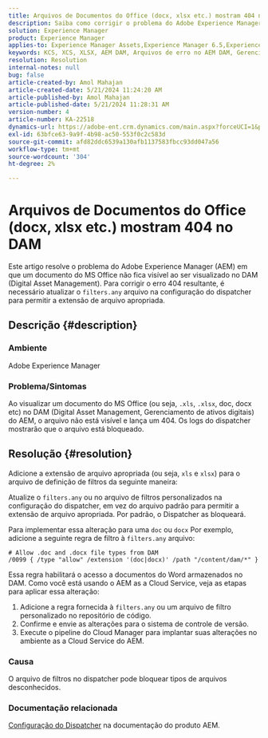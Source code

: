 ```yaml
---
title: Arquivos de Documentos do Office (docx, xlsx etc.) mostram 404 no DAM
description: Saiba como corrigir o problema do Adobe Experience Manager em que o arquivo não está visível no AEM DAM. Atualize o arquivo filters.any na configuração do dispatcher.
solution: Experience Manager
product: Experience Manager
applies-to: Experience Manager Assets,Experience Manager 6.5,Experience Manager
keywords: KCS, XCS, XLSX, AEM DAM, Arquivos de erro no AEM DAM, Gerenciamento de ativos digitais, doc, docx, Office, erro 404
resolution: Resolution
internal-notes: null
bug: false
article-created-by: Amol Mahajan
article-created-date: 5/21/2024 11:24:20 AM
article-published-by: Amol Mahajan
article-published-date: 5/21/2024 11:28:31 AM
version-number: 4
article-number: KA-22518
dynamics-url: https://adobe-ent.crm.dynamics.com/main.aspx?forceUCI=1&pagetype=entityrecord&etn=knowledgearticle&id=cbb530a6-6417-ef11-9f8a-6045bd006c82
exl-id: 63bfce63-9a9f-4b98-ac50-553f0c2c583d
source-git-commit: afd82ddc6539a130afb1137583fbcc93dd047a56
workflow-type: tm+mt
source-wordcount: '304'
ht-degree: 2%

---
```


# Arquivos de Documentos do Office (docx, xlsx etc.) mostram 404 no DAM


Este artigo resolve o problema do Adobe Experience Manager (AEM) em que um documento do MS Office não fica visível ao ser visualizado no DAM (Digital Asset Management). Para corrigir o erro 404 resultante, é necessário atualizar o `filters.any` arquivo na configuração do dispatcher para permitir a extensão de arquivo apropriada.

## Descrição {#description}


### Ambiente

Adobe Experience Manager

### Problema/Sintomas

Ao visualizar um documento do MS Office (ou seja, `.xls`, `.xlsx`, doc, docx etc) no DAM (Digital Asset Management, Gerenciamento de ativos digitais) do AEM, o arquivo não está visível e lança um 404. Os logs do dispatcher mostrarão que o arquivo está bloqueado.


## Resolução {#resolution}


Adicione a extensão de arquivo apropriada (ou seja, `xls` e `xlsx`) para o arquivo de definição de filtros da seguinte maneira:

Atualize o `filters.any` ou no arquivo de filtros personalizados na configuração do dispatcher, em vez do arquivo padrão para permitir a extensão de arquivo apropriada. Por padrão, o Dispatcher as bloqueará.

Para implementar essa alteração para uma `doc` ou `docx` Por exemplo, adicione a seguinte regra de filtro à `filters.any` arquivo:


```
# Allow .doc and .docx file types from DAM
/0099 { /type "allow" /extension '(doc|docx)' /path "/content/dam/*" }
```


Essa regra habilitará o acesso a documentos do Word armazenados no DAM. Como você está usando o AEM as a Cloud Service, veja as etapas para aplicar essa alteração:

1. Adicione a regra fornecida à `filters.any` ou um arquivo de filtro personalizado no repositório de código.
2. Confirme e envie as alterações para o sistema de controle de versão.
3. Execute o pipeline do Cloud Manager para implantar suas alterações no ambiente as a Cloud Service do AEM.


### Causa

O arquivo de filtros no dispatcher pode bloquear tipos de arquivos desconhecidos.

### Documentação relacionada

[Configuração do Dispatcher](https://experienceleague.adobe.com/docs/experience-manager-dispatcher/using/configuring/dispatcher-configuration.html?lang=en) na documentação do produto AEM.
